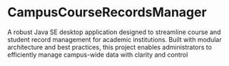 # CampusCourseRecordsManager
A robust Java SE desktop application designed to streamline course and student record management for academic institutions. Built with modular architecture and best practices, this project enables administrators to efficiently manage campus-wide data with clarity and control
